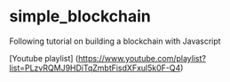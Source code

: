# simple_blockchain

Following tutorial on building a blockchain with Javascript

[Youtube playlist]
(https://www.youtube.com/playlist?list=PLzvRQMJ9HDiTqZmbtFisdXFxul5k0F-Q4)